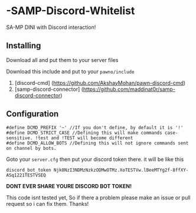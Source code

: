 # -SAMP-Discord-Whitelist
SA-MP DINI with Discord interaction!

## Installing
Download all and put them to your server files

Download this include and put to your `pawno/include`
1. [discord-cmd] (https://github.com/AkshayMohan/pawn-discord-cmd) 
2. [samp-discord-connector] (https://github.com/maddinat0r/samp-discord-connector)

## Configuration

```pawn
#define DCMD_PREFIX '~' //If you don't define, by default it is '!'
#define DCMD_STRICT_CASE //Defining this will make commands case-sensitive. !test and !TEST will become different
#define DCMD_ALLOW_BOTS //Defining this will not ignore commands sent on channel by bots.
```

Goto your `server.cfg` then put your discord token there. it will be like this
```
discord_bot_token Njk0NzI3NDMzNzkzODMwOTMz.XoTESTVw.lBeeMTYg2f-8ffXY-ASq1221TESTVSEQ
```

**DONT EVER SHARE YOURE DISCORD BOT TOKEN!**

This code isnt tested yet, So if there a problem please make an issue or pull request so i can fix them. Thanks!
